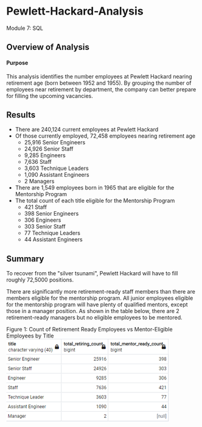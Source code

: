 # Pewlett-Hackard-Analysis
Module 7: SQL

## Overview of Analysis
  #### Purpose
  This analysis identifies the number employees at Pewlett Hackard nearing retirement age (born between 1952 and 1955). By grouping the number of employees near retirement by department, the company can better prepare for filling the upcoming vacancies.   
  
  
## Results
 * There are 240,124 current employees at Pewlett Hackard
 * Of those currently employed, 72,458 employees nearing retirement age
      * 25,916 Senior Engineers
      * 24,926 Senior Staff
      * 9,285 Engineers
      * 7,636 Staff
      * 3,603 Technique Leaders
      * 1,090 Assistant Engineers
      * 2 Managers
  * There are 1,549 employees born in 1965 that are eligible for the Mentorship Program
  * The total count of each title eligible for the Mentorship Program
      * 421 Staff
      * 398 Senior Engineers
      * 306 Engineers
      * 303 Senior Staff
      * 77 Technique Leaders
      * 44 Assistant Engineers


## Summary
To recover from the "silver tsunami", Pewlett Hackard will have to fill roughly 72,5000 positions. 

There are significantly more retirement-ready staff members than there are members eligible for the mentorship program. All junior employees eligible for the mentorship program will have plenty of qualified mentors, except those in a manager position. As shown in the table below, there are 2 retirement-ready managers but no eligible employees to be mentored.


Figure 1: Count of Retirement Ready Employees vs Mentor-Eligible Employees by Title
![image_name](https://github.com/lucymccanna/Pewlett-Hackard-Analysis/blob/main/retiring_vs_mentorready.png)

